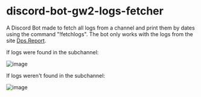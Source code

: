 # discord-bot-gw2-logs-fetcher
A Discord Bot made to fetch all logs from a channel and print them by dates using the command "!fetchlogs". The bot only works with the logs from the site [Dps.Report](https://dps.report/).

If logs were found in the subchannel:

![image](https://user-images.githubusercontent.com/54138918/233597392-edbf3bb0-cd65-4934-934d-4467e3c212a7.png)

If logs weren't found in the subchannel:

![image](https://user-images.githubusercontent.com/54138918/233597513-2a32be51-c8c0-4201-94a1-78230f0aa967.png)
